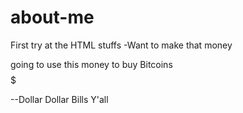 # about-me
First try at the HTML stuffs
-Want to make that money

going to use this money to buy Bitcoins $$$$$

--Dollar Dollar Bills Y'all
